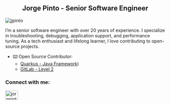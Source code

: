<h2 align="center">Jorge Pinto - Senior Software Engineer</h2>

<p align="left"> <img src="https://komarev.com/ghpvc/?username=jjpinto&label=Profile%20views&color=0e75b6&style=flat" alt="jjpinto" /> </p>

<p>I’m a senior software engineer with over 20 years of experience. I specialize in troubleshooting, debugging, application support, and performance tuning. As a tech enthusiast and lifelong learner, I love contributing to open-source projects.</p>


- ⌨️ Open Source Contributor: 
  - [Quarkus - Java Framework](https://github.com/pulls?q=is%3Apr+author%3Ajjpinto))
  - [GitLab - Level 2](https://gitlab.com/jpinto9391615)


<h3 align="left">Connect with me:</h3>
<p align="left">
<a href="https://linkedin.com/in/jorgpinto" target="blank"><img align="center" src="https://raw.githubusercontent.com/rahuldkjain/github-profile-readme-generator/master/src/images/icons/Social/linked-in-alt.svg" alt="jorgpinto" height="30" width="40" /></a>
</p>


<!--
[![GitHub stats](https://github-readme-stats.vercel.app/api?username=jjpinto&show=reviews,prs_merged&hide=contribs,prs&theme=transparent&show_icons=true)](https://github.com/anuraghazra/github-readme-stats)

This was interesting, played around and it worked fine - I will keep it disabled for now
-->

<!-- 
<!--START_SECTION:badges-->
<!--START_SECTION:activity-->



